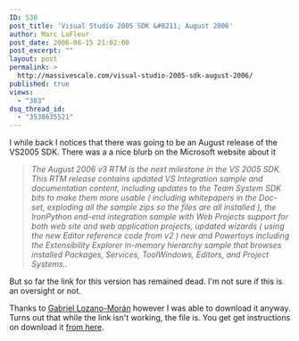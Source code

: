 ```yaml
---
ID: 530
post_title: 'Visual Studio 2005 SDK &#8211; August 2006'
author: Marc LaFleur
post_date: 2006-08-15 21:02:00
post_excerpt: ""
layout: post
permalink: >
  http://massivescale.com/visual-studio-2005-sdk-august-2006/
published: true
views:
  - "383"
dsq_thread_id:
  - "3538635521"
---
```

<p>I while back I notices that there was going to be an August release of the VS2005 SDK. There was a a nice blurb on the Microsoft website about it</p> <blockquote> <p><em>The August 2006 v3 RTM is the next milestone in the VS 2005 SDK. This RTM release contains updated VS Integration sample and documentation content, including updates to the Team System SDK bits to make them more usable ( including whitepapers in the Doc-set, exploding all the sample zips so the files are all installed ), the IronPython end-end integration sample with Web Projects support for both web site and web application projects, updated wizards ( using the new Editor reference code from v2 ) new and Powertoys including the Extensibility Explorer in-memory hierarchy sample that browses installed Packages, Services, ToolWindows, Editors, and Project Systems..</em></p></blockquote> <p>But so far the link for this version has remained dead. I&#39;m not sure if this is an oversight or not.</p> <p>Thanks to <a href="http://pointerx.net/blogs/glozano" target="_blank">Gabriel Lozano-Mor&aacute;n</a> however I was able to download it anyway. Turns out that while the link isn&#39;t working, the file is. You get get instructions on download it <a href="http://pointerx.net/blogs/glozano/archive/2006/08/03/Visual-Studio-2005-SDK-_2D00_-August-2006-V3-RTM.aspx" target="_blank">from here</a>.</p>